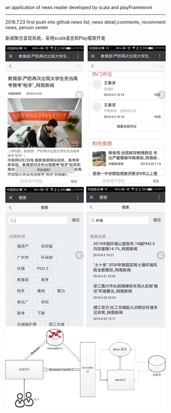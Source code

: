 an application of news reader developed by scala and playFramework

--------------------------------
2016.7.23 first push into github
news list, news detail,comments, recomment news, person center

新闻聚合呈现系统，采用scala语言和Play框架开发

![列表页和详情页](https://raw.githubusercontent.com/springlustre/image/master/github/pinglun.png)
![搜索页](https://raw.githubusercontent.com/springlustre/image/master/github/sousuo.png)
![系统设计](https://raw.githubusercontent.com/springlustre/image/master/github/5.1.2.png)
